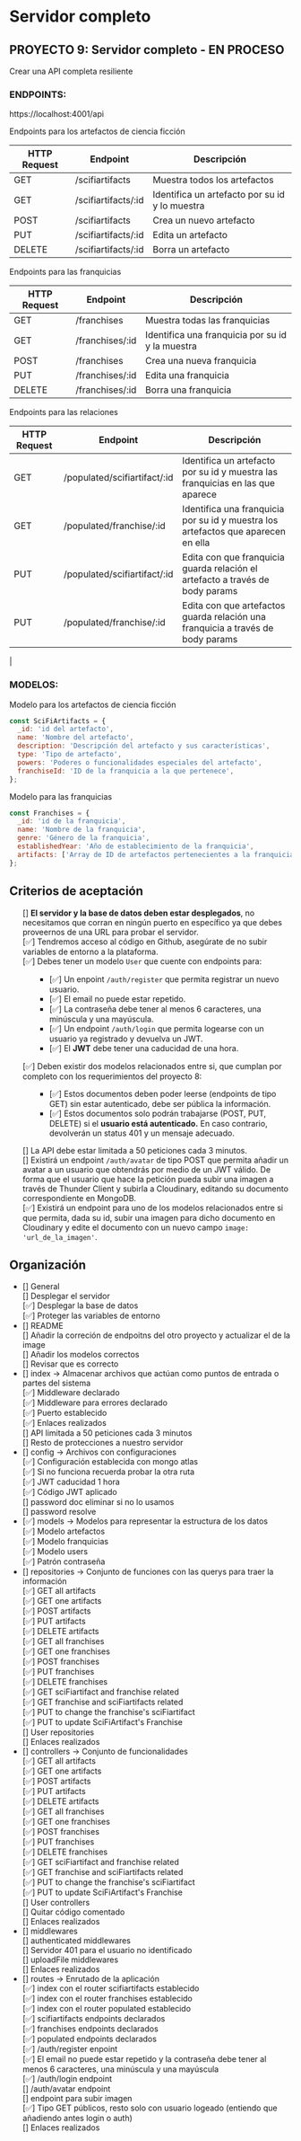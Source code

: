 # Servidor completo

## PROYECTO 9: Servidor completo - EN PROCESO

Crear una API completa resiliente

### ENDPOINTS:

https://localhost:4001/api

Endpoints para los artefactos de ciencia ficción<br>

| HTTP Request | Endpoint            | Descripción                                    |
| ------------ | ------------------- | ---------------------------------------------- |
| GET          | /scifiartifacts     | Muestra todos los artefactos                   |
| GET          | /scifiartifacts/:id | Identifica un artefacto por su id y lo muestra |
| POST         | /scifiartifacts     | Crea un nuevo artefacto                        |
| PUT          | /scifiartifacts/:id | Edita un artefacto                             |
| DELETE       | /scifiartifacts/:id | Borra un artefacto                             |

Endpoints para las franquicias<br>

| HTTP Request | Endpoint        | Descripción                                      |
| ------------ | --------------- | ------------------------------------------------ |
| GET          | /franchises     | Muestra todas las franquicias                    |
| GET          | /franchises/:id | Identifica una franquicia por su id y la muestra |
| POST         | /franchises     | Crea una nueva franquicia                        |
| PUT          | /franchises/:id | Edita una franquicia                             |
| DELETE       | /franchises/:id | Borra una franquicia                             |

Endpoints para las relaciones<br>

| HTTP Request | Endpoint                     | Descripción                                                                       |
| ------------ | ---------------------------- | --------------------------------------------------------------------------------- |
| GET          | /populated/scifiartifact/:id | Identifica un artefacto por su id y muestra las franquicias en las que aparece    |
| GET          | /populated/franchise/:id     | Identifica una franquicia por su id y muestra los artefactos que aparecen en ella |
| PUT          | /populated/scifiartifact/:id | Edita con que franquicia guarda relación el artefacto a través de body params     |
| PUT          | /populated/franchise/:id     | Edita con que artefactos guarda relación una franquicia a través de body params   |

|

### MODELOS:

Modelo para los artefactos de ciencia ficción

```jsx
const SciFiArtifacts = {
  _id: 'id del artefacto',
  name: 'Nombre del artefacto',
  description: 'Descripción del artefacto y sus características',
  type: 'Tipo de artefacto',
  powers: 'Poderes o funcionalidades especiales del artefacto',
  franchiseId: 'ID de la franquicia a la que pertenece',
};
```

Modelo para las franquicias

```jsx
const Franchises = {
  _id: 'id de la franquicia',
  name: 'Nombre de la franquicia',
  genre: 'Género de la franquicia',
  establishedYear: 'Año de establecimiento de la franquicia',
  artifacts: ['Array de ID de artefactos pertenecientes a la franquicia'],
};
```

## Criterios de aceptación

<ul>

[] **El servidor y la base de datos deben estar desplegados**, no necesitamos que corran en ningún puerto en específico ya que debes proveernos de una URL para probar el servidor.<br>
[✅] Tendremos acceso al código en Github, asegúrate de no subir variables de entorno a la plataforma.<br>
[✅] Debes tener un modelo `User` que cuente con endpoints para: <br>

<ul>

- [✅] Un enpoint `/auth/register` que permita registrar un nuevo usuario.<br>
- [✅] El email no puede estar repetido.<br>
- [✅] La contraseña debe tener al menos 6 caracteres, una minúscula y una mayúscula.<br>
- [✅] Un endpoint `/auth/login` que permita logearse con un usuario ya registrado y devuelva un JWT. <br>
- [✅] El **JWT** debe tener una caducidad de una hora.<br>

</ul>

[✅] Deben existir dos modelos relacionados entre si, que cumplan por completo con los requerimientos del proyecto 8:<br>

<ul>

- [✅] Estos documentos deben poder leerse (endpoints de tipo GET) sin estar autenticado, debe ser pública la información. <br>
- [✅] Estos documentos solo podrán trabajarse (POST, PUT, DELETE) si el **usuario está autenticado.** En caso contrario, devolverán un status 401 y un mensaje adecuado.<br>

</ul>

[] La API debe estar limitada a 50 peticiones cada 3 minutos.<br>
[] Existirá un endpoint `/auth/avatar` de tipo POST que permita añadir un avatar a un usuario que obtendrás por medio de un JWT válido. De forma que el usuario que hace la petición pueda subir una imagen a través de Thunder Client y subirla a Cloudinary, editando su documento correspondiente en MongoDB.<br>
[✅] Existirá un endpoint para uno de los modelos relacionados entre si que permita, dada su id, subir una imagen para dicho documento en Cloudinary y edite el documento con un nuevo campo `image: 'url_de_la_imagen'`.<br>

</ul>

## Organización

<ul>
<li> [] General </li>
[] Desplegar el servidor<br>
[✅] Desplegar la base de datos<br>
[✅] Proteger las variables de entorno<br>

<li> [] README </li>
[] Añadir la correción de endpoitns del otro proyecto y actualizar el de la image<br>
[] Añadir los modelos correctos<br>
[] Revisar que es correcto<br>

<li> [] index → Almacenar archivos que actúan como puntos de entrada o partes del sistema</li>
[✅] Middleware declarado<br>
[✅] Middleware para errores declarado<br>
[✅] Puerto establecido <br>
[✅] Enlaces realizados<br>
[] API limitada a 50 peticiones cada 3 minutos<br>
[] Resto de protecciones a nuestro servidor<br>

<li> [] config → Archivos con configuraciones</li>
[✅] Configuración establecida con mongo atlas<br>
[✅] Si no funciona recuerda probar la otra ruta<br>
[✅] JWT caducidad 1 hora<br>
[✅] Código JWT aplicado<br>
[] password doc eliminar si no lo usamos<br>
[] password resolve<br>

<li> [✅] models → Modelos para representar la estructura de los datos</li>
[✅] Modelo artefactos<br>
[✅] Modelo franquicias<br>
[✅] Modelo users<br>
[✅] Patrón contraseña<br>

<li> [] repositories → Conjunto de funciones con las querys para traer la información</li>
[✅] GET all artifacts<br>
[✅] GET one artifacts<br>
[✅] POST artifacts<br>
[✅] PUT artifacts<br>
[✅] DELETE artifacts<br>
[✅] GET all franchises<br>
[✅] GET one franchises<br>
[✅] POST franchises<br>
[✅] PUT franchises<br>
[✅] DELETE franchises<br>
[✅] GET sciFiartifact and franchise related<br>
[✅] GET franchise and sciFiartifacts related<br>
[✅] PUT to change the franchise's sciFiartifact<br>
[✅] PUT to update SciFiArtifact's Franchise<br>
[] User repositories<br>
[] Enlaces realizados<br>

<li> [] controllers → Conjunto de funcionalidades</li>
[✅] GET all artifacts<br>
[✅] GET one artifacts<br>
[✅] POST artifacts<br>
[✅] PUT artifacts<br>
[✅] DELETE artifacts<br>
[✅] GET all franchises<br>
[✅] GET one franchises<br>
[✅] POST franchises<br>
[✅] PUT franchises<br>
[✅] DELETE franchises<br>
[✅] GET sciFiartifact and franchise related<br>
[✅] GET franchise and sciFiartifacts related<br>
[✅] PUT to change the franchise's sciFiartifact<br>
[✅] PUT to update SciFiArtifact's Franchise<br>
[] User controllers<br>
[] Quitar código comentado<br>
[] Enlaces realizados<br>

<li> [] middlewares </li>
[] authenticated middlewares<br>
[] Servidor 401 para el usuario no identificado<br>
[] uploadFile middlewares<br>
[] Enlaces realizados<br>

<li> [] routes → Enrutado de la aplicación</li>
[✅] index con el router scifiartifacts establecido<br>
[✅] index con el router franchises establecido<br>
[✅] index con el router populated establecido<br>
[✅] scifiartifacts endpoints declarados<br>
[✅] franchises endpoints declarados<br>
[✅] populated endpoints declarados<br>
[✅] /auth/register enpoint<br>
[✅] El email no puede estar repetido y la contraseña debe tener al menos 6 caracteres, una minúscula y una mayúscula<br>
[✅] /auth/login endpoint<br>
[] /auth/avatar endpoint<br>
[] endpoint para subir imagen<br>
[✅] Tipo GET públicos, resto solo con usuario logeado (entiendo que añadiendo antes login o auth)<br>
[] Enlaces realizados<br>
</ul>
